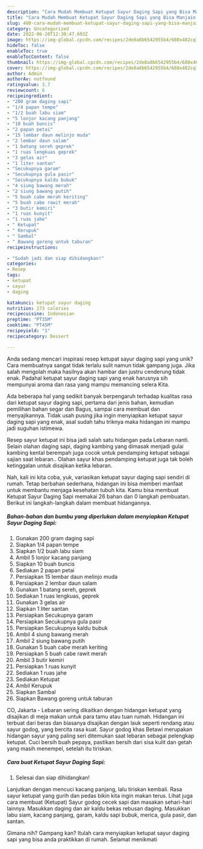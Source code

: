 ```yaml
---
description: "Cara Mudah Membuat Ketupat Sayur Daging Sapi yang Bisa Manjain Lidah"
title: "Cara Mudah Membuat Ketupat Sayur Daging Sapi yang Bisa Manjain Lidah"
slug: 480-cara-mudah-membuat-ketupat-sayur-daging-sapi-yang-bisa-manjain-lidah
category: Uncategorized
date: 2022-06-20T12:30:47.693Z
image: https://img-global.cpcdn.com/recipes/2de8a8b6542955b4/680x482cq70/ketupat-sayur-daging-sapi-foto-resep-utama.jpg
hideToc: false
enableToc: true
enableTocContent: false
thumbnail: https://img-global.cpcdn.com/recipes/2de8a8b6542955b4/680x482cq70/ketupat-sayur-daging-sapi-foto-resep-utama.jpg
cover: https://img-global.cpcdn.com/recipes/2de8a8b6542955b4/680x482cq70/ketupat-sayur-daging-sapi-foto-resep-utama.jpg
author: Admin
authorAv: notfound
ratingvalue: 3.7
reviewcount: 6
recipeingredient:
- "200 gram daging sapi"
- "1/4 papan tempe"
- "1/2 buah labu siam"
- "5 lonjor kacang panjang"
- "10 buah buncis"
- "2 papan petai"
- "15 lembar daun melinjo muda"
- "2 lembar daun salam"
- "1 batang sereh geprek"
- "1 ruas lengkuas geprek"
- "3 gelas air"
- "1 liter santan"
- "Secukupnya garam"
- "Secukupnya gula pasir"
- "Secukupnya kaldu bubuk"
- "4 siung bawang merah"
- "2 siung bawang putih"
- "5 buah cabe merah keriting"
- "5 buah cabe rawit merah"
- "3 butir kemiri"
- "1 ruas kunyit"
- "1 ruas jahe"
- " Ketupat"
- " Kerupuk"
- " Sambal"
- " Bawang goreng untuk taburan"
recipeinstructions:

- "Sudah jadi dan siap dihidangkan!"
categories:
- Resep
tags:
- ketupat
- sayur
- daging

katakunci: ketupat sayur daging 
nutrition: 273 calories
recipecuisine: Indonesian
preptime: "PT35M"
cooktime: "PT45M"
recipeyield: "1"
recipecategory: Dessert

---
```





Anda sedang mencari inspirasi resep ketupat sayur daging sapi yang unik? Cara membuatnya sangat tidak terlalu sulit namun tidak gampang juga. Jika salah mengolah maka hasilnya akan hambar dan justru cenderung tidak enak. Padahal ketupat sayur daging sapi yang enak harusnya sih mempunyai aroma dan rasa yang mampu memancing selera Kita.





Ada beberapa hal yang sedikit banyak berpengaruh terhadap kualitas rasa dari ketupat sayur daging sapi, pertama dari jenis bahan, kemudian pemilihan bahan segar dan Bagus, sampai cara membuat dan menyajikannya. Tidak usah pusing jika ingin menyiapkan ketupat sayur daging sapi yang enak,      asal sudah tahu triknya maka hidangan ini mampu jadi suguhan istimewa.














Resep sayur ketupat ini bisa jadi salah satu hidangan pada Lebaran nanti. Selain olahan daging sapi, daging kambing yang dimasak menjadi gulai kambing kental berempah juga cocok untuk pendamping ketupat sebagai sajian saat lebaran.. Olahan sayur khas pendamping ketupat juga tak boleh ketinggalan untuk disajikan ketika lebaran.






Nah, kali ini kita coba, yuk, variasikan ketupat sayur daging sapi sendiri di rumah. Tetap berbahan sederhana, hidangan ini bisa memberi manfaat untuk membantu menjaga kesehatan tubuh kita. Kamu bisa membuat Ketupat Sayur Daging Sapi memakai 26 bahan dan 0 langkah pembuatan. Berikut ini langkah-langkah dalam membuat hidangannya.

<!--inarticleads1-->

##### Bahan-bahan dan bumbu yang diperlukan dalam menyiapkan Ketupat Sayur Daging Sapi:

1. Gunakan 200 gram daging sapi
1. Siapkan 1/4 papan tempe
1. Siapkan 1/2 buah labu siam
1. Ambil 5 lonjor kacang panjang
1. Siapkan 10 buah buncis
1. Sediakan 2 papan petai
1. Persiapkan 15 lembar daun melinjo muda
1. Persiapkan 2 lembar daun salam
1. Gunakan 1 batang sereh, geprek
1. Sediakan 1 ruas lengkuas, geprek
1. Gunakan 3 gelas air
1. Siapkan 1 liter santan
1. Persiapkan Secukupnya garam
1. Persiapkan Secukupnya gula pasir
1. Persiapkan Secukupnya kaldu bubuk
1. Ambil 4 siung bawang merah
1. Ambil 2 siung bawang putih
1. Gunakan 5 buah cabe merah keriting
1. Persiapkan 5 buah cabe rawit merah
1. Ambil 3 butir kemiri
1. Persiapkan 1 ruas kunyit
1. Sediakan 1 ruas jahe
1. Sediakan  Ketupat
1. Ambil  Kerupuk
1. Siapkan  Sambal
1. Siapkan  Bawang goreng untuk taburan


CO, Jakarta - Lebaran sering dikaitkan dengan hidangan ketupat yang disajikan di meja makan untuk para tamu atau tuan rumah. Hidangan ini terbuat dari beras dan biasanya disajikan dengan lauk seperti rendang atau sayur godog, yang bercita rasa kuat. Sayur godog khas Betawi merupakan hidangan sayur yang paling seri ditemukan saat lebaran sebagai pelengkap ketupat. Cuci bersih buah pepaya, pastikan bersih dari sisa kulit dan getah yang masih menempel, setelah itu tiriskan. 

<!--inarticleads2-->

##### Cara buat Ketupat Sayur Daging Sapi:


1. Selesai dan siap dihidangkan!

Lanjutkan dengan mencuci kacang panjang, lalu tiriskan kembali. Rasa sayur ketupat yang gurih dan pedas bikin kita ingin makan terus. Lihat juga cara membuat (Ketupat) Sayur godog cecek sapi dan masakan sehari-hari lainnya. Masukkan daging dan air kaldu bekas rebusan daging. Masukkan labu siam, kacang panjang, garam, kaldu sapi bubuk, merica, gula pasir, dan santan. 

Gimana nih? Gampang kan? Itulah cara menyiapkan ketupat sayur daging sapi yang bisa anda praktikkan di rumah. Selamat menikmati
